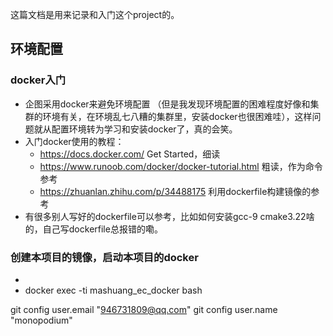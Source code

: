 这篇文档是用来记录和入门这个project的。
## 环境配置
### docker入门
* 企图采用docker来避免环境配置
（但是我发现环境配置的困难程度好像和集群的环境有关，在环境乱七八糟的集群里，安装docker也很困难哇），这样问题就从配置环境转为学习和安装docker了，真的会笑。
* 入门docker使用的教程：
    - https://docs.docker.com/ Get Started，细读
    - https://www.runoob.com/docker/docker-tutorial.html 粗读，作为命令参考
    - https://zhuanlan.zhihu.com/p/34488175 利用dockerfile构建镜像的参考
* 有很多别人写好的dockerfile可以参考，比如如何安装gcc-9 cmake3.22啥的，自己写dockerfile总报错的嘞。
### 创建本项目的镜像，启动本项目的docker
* 
* docker exec -ti mashuang_ec_docker bash

git config user.email "946731809@qq.com"
git config user.name "monopodium"